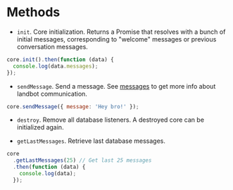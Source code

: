 # Methods
- `init`. Core initialization. Returns a Promise that resolves with a bunch of initial messages, corresponding to "welcome" messages or previous conversation messages.
```javascript
core.init().then(function (data) {
  console.log(data.messages);
});
```

- `sendMessage`. Send a message. See [messages](./messages) to get more info about landbot communication.
```javascript
core.sendMessage({ message: 'Hey bro!' });
```

- `destroy`. Remove all database listeners. A destroyed core can be initialized again.

- `getLastMessages`. Retrieve last database messages.
```javascript
core
  .getLastMessages(25) // Get last 25 messages
  .then(function (data) {
    console.log(data);
  });
```